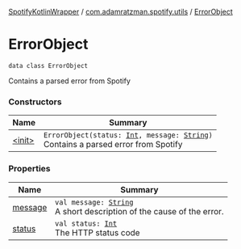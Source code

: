 [SpotifyKotlinWrapper](../../index.md) / [com.adamratzman.spotify.utils](../index.md) / [ErrorObject](./index.md)

# ErrorObject

`data class ErrorObject`

Contains a parsed error from Spotify

### Constructors

| Name | Summary |
|---|---|
| [&lt;init&gt;](-init-.md) | `ErrorObject(status: `[`Int`](https://kotlinlang.org/api/latest/jvm/stdlib/kotlin/-int/index.html)`, message: `[`String`](https://kotlinlang.org/api/latest/jvm/stdlib/kotlin/-string/index.html)`)`<br>Contains a parsed error from Spotify |

### Properties

| Name | Summary |
|---|---|
| [message](message.md) | `val message: `[`String`](https://kotlinlang.org/api/latest/jvm/stdlib/kotlin/-string/index.html)<br>A short description of the cause of the error. |
| [status](status.md) | `val status: `[`Int`](https://kotlinlang.org/api/latest/jvm/stdlib/kotlin/-int/index.html)<br>The HTTP status code |
